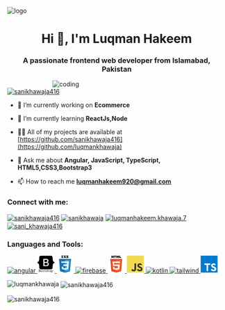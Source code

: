 ![logo](https://github.com/luqmankhawajasanikhawaja416/blob/main/Black%20Modern%20Graphic%20Designer%20LinkedIn%20Banner.png)
<h1 align="center">Hi 👋, I'm Luqman Hakeem</h1>
<h3 align="center">A passionate frontend web developer from Islamabad, Pakistan</h3>

<img align="right" alt="coding" width="400px" src="https://cdn.dribbble.com/users/2069402/screenshots/5574718/media/a26e46eb4800c8991e14a6f6e32dba1e.gif">

<p align="left"> <a href="https://twitter.com/sanikhawaja416" target="blank"><img src="https://img.shields.io/twitter/follow/sanikhawaja416?logo=twitter&style=for-the-badge" alt="sanikhawaja416" /></a> </p>

- 🔭 I’m currently working on **Ecommerce**

- 🌱 I’m currently learning **ReactJs,Node**

- 👨‍💻 All of my projects are available at [https://github.com/sanikhawaja416](https://github.com/luqmankhawaja)

- 💬 Ask me about **Angular, JavaScript, TypeScript, HTML5,CSS3,Bootstrap3**

- 📫 How to reach me **luqmanhakeem920@gmail.com**

<h3 align="left">Connect with me:</h3>
<p align="left">
<a href="https://twitter.com/sanikhawaja416" target="blank"><img align="center" src="https://raw.githubusercontent.com/rahuldkjain/github-profile-readme-generator/master/src/images/icons/Social/twitter.svg" alt="sanikhawaja416" height="30" width="40" /></a>
<a href="https://linkedin.com/in/sanikhawaja" target="blank"><img align="center" src="https://raw.githubusercontent.com/rahuldkjain/github-profile-readme-generator/master/src/images/icons/Social/linked-in-alt.svg" alt="sanikhawaja" height="30" width="40" /></a>
<a href="https://fb.com/luqmanhakeem.khawaja.7" target="blank"><img align="center" src="https://raw.githubusercontent.com/rahuldkjain/github-profile-readme-generator/master/src/images/icons/Social/facebook.svg" alt="luqmanhakeem.khawaja.7" height="30" width="40" /></a>
<a href="https://instagram.com/sani_khawaja416" target="blank"><img align="center" src="https://raw.githubusercontent.com/rahuldkjain/github-profile-readme-generator/master/src/images/icons/Social/instagram.svg" alt="sani_khawaja416" height="30" width="40" /></a>
</p>

<h3 align="left">Languages and Tools:</h3>
<p align="left"> <a href="https://angular.io" target="_blank" rel="noreferrer"> <img src="https://angular.io/assets/images/logos/angular/angular.svg" alt="angular" width="40" height="40"/> </a> <a href="https://getbootstrap.com" target="_blank" rel="noreferrer"> <img src="https://raw.githubusercontent.com/devicons/devicon/master/icons/bootstrap/bootstrap-plain-wordmark.svg" alt="bootstrap" width="40" height="40"/> </a> <a href="https://www.w3schools.com/css/" target="_blank" rel="noreferrer"> <img src="https://raw.githubusercontent.com/devicons/devicon/master/icons/css3/css3-original-wordmark.svg" alt="css3" width="40" height="40"/> </a> <a href="https://firebase.google.com/" target="_blank" rel="noreferrer"> <img src="https://www.vectorlogo.zone/logos/firebase/firebase-icon.svg" alt="firebase" width="40" height="40"/> </a> <a href="https://www.w3.org/html/" target="_blank" rel="noreferrer"> <img src="https://raw.githubusercontent.com/devicons/devicon/master/icons/html5/html5-original-wordmark.svg" alt="html5" width="40" height="40"/> </a> <a href="https://developer.mozilla.org/en-US/docs/Web/JavaScript" target="_blank" rel="noreferrer"> <img src="https://raw.githubusercontent.com/devicons/devicon/master/icons/javascript/javascript-original.svg" alt="javascript" width="40" height="40"/> </a> <a href="https://kotlinlang.org" target="_blank" rel="noreferrer"> <img src="https://www.vectorlogo.zone/logos/kotlinlang/kotlinlang-icon.svg" alt="kotlin" width="40" height="40"/> </a> <a href="https://tailwindcss.com/" target="_blank" rel="noreferrer"> <img src="https://www.vectorlogo.zone/logos/tailwindcss/tailwindcss-icon.svg" alt="tailwind" width="40" height="40"/> </a> <a href="https://www.typescriptlang.org/" target="_blank" rel="noreferrer"> <img src="https://raw.githubusercontent.com/devicons/devicon/master/icons/typescript/typescript-original.svg" alt="typescript" width="40" height="40"/> </a> </p>

<p><img align="left" src="https://github-readme-stats.vercel.app/api/top-langs?username=luqmankhawaja&show_icons=true&locale=en&layout=compact" alt="luqmankhawaja" /></p>

<p>&nbsp;<img align="center" src="https://github-readme-stats.vercel.app/api?username=sanikhawaja416&show_icons=true&locale=en" alt="sanikhawaja416" /></p>

<p><img align="center" src="https://github-readme-streak-stats.herokuapp.com/?user=sanikhawaja416&" alt="sanikhawaja416" /></p>
